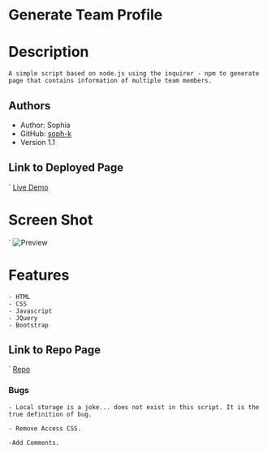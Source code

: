 # Generate Team Profile


# Description

    A simple script based on node.js using the inquirer - npm to generate page that contains information of multiple team members.


## Authors
   - Author: Sophia
   - GitHub: [soph-k](https://github.com/soph-k)
   - Version 1.1


##  Link to Deployed Page
`
    [Live Demo](https://soph-k.github.io/sophk_fun_quiz/)


# Screen Shot
`
    ![Preview](assets/images/screenshot.png)


# Features

    - HTML 
    - CSS 
    - Javascript 
    - JQuery 
    - Bootstrap


## Link to Repo Page
`
    [Repo](https://github.com/soph-k/sophk_fun_quiz/) 


### Bugs 
    - Local storage is a joke... does not exist in this script. It is the true definition of bug.

    - Remove Access CSS.

    -Add Comments.